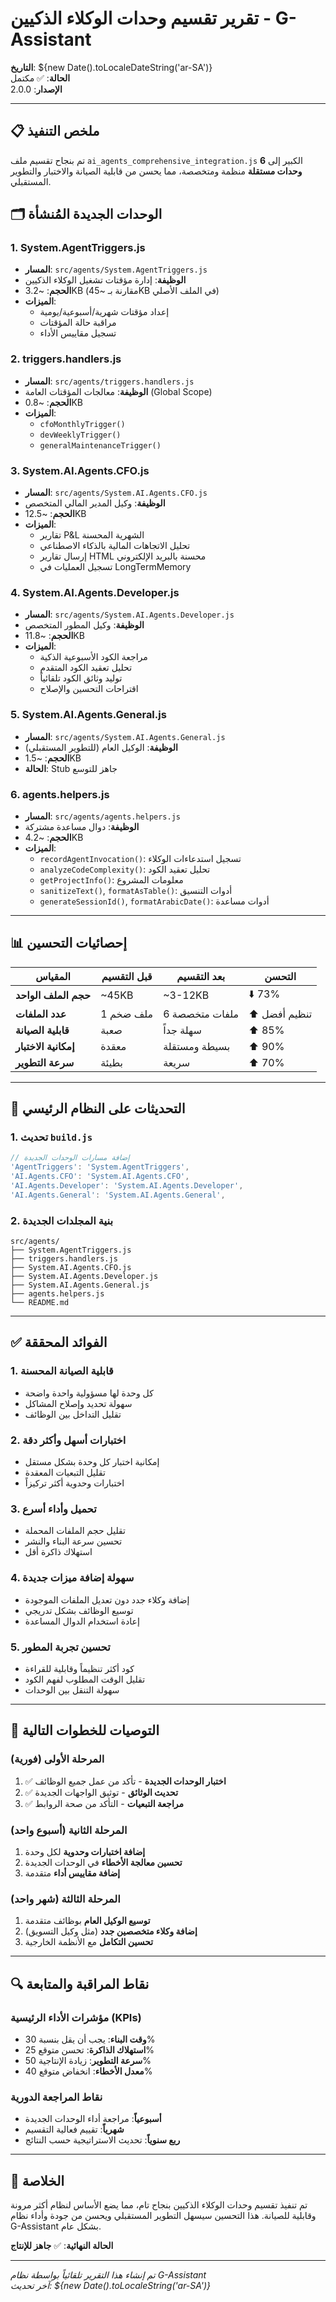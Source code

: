 # تقرير تقسيم وحدات الوكلاء الذكيين - G-Assistant

**التاريخ**: ${new Date().toLocaleDateString('ar-SA')}  
**الحالة**: ✅ مكتمل  
**الإصدار**: 2.0.0

---

## 📋 ملخص التنفيذ

تم بنجاح تقسيم ملف `ai_agents_comprehensive_integration.js` الكبير إلى **6 وحدات مستقلة** منظمة ومتخصصة، مما يحسن من قابلية الصيانة والاختبار والتطوير المستقبلي.

## 🗂️ الوحدات الجديدة المُنشأة

### 1. **System.AgentTriggers.js**
- **المسار**: `src/agents/System.AgentTriggers.js`
- **الوظيفة**: إدارة مؤقتات تشغيل الوكلاء الذكيين
- **الحجم**: ~3.2KB (مقارنة بـ ~45KB في الملف الأصلي)
- **الميزات**:
  - إعداد مؤقتات شهرية/أسبوعية/يومية
  - مراقبة حالة المؤقتات
  - تسجيل مقاييس الأداء

### 2. **triggers.handlers.js**
- **المسار**: `src/agents/triggers.handlers.js`
- **الوظيفة**: معالجات المؤقتات العامة (Global Scope)
- **الحجم**: ~0.8KB
- **الميزات**:
  - `cfoMonthlyTrigger()`
  - `devWeeklyTrigger()`
  - `generalMaintenanceTrigger()`

### 3. **System.AI.Agents.CFO.js**
- **المسار**: `src/agents/System.AI.Agents.CFO.js`
- **الوظيفة**: وكيل المدير المالي المتخصص
- **الحجم**: ~12.5KB
- **الميزات**:
  - تقارير P&L الشهرية المحسنة
  - تحليل الاتجاهات المالية بالذكاء الاصطناعي
  - إرسال تقارير HTML محسنة بالبريد الإلكتروني
  - تسجيل العمليات في LongTermMemory

### 4. **System.AI.Agents.Developer.js**
- **المسار**: `src/agents/System.AI.Agents.Developer.js`
- **الوظيفة**: وكيل المطور المتخصص
- **الحجم**: ~11.8KB
- **الميزات**:
  - مراجعة الكود الأسبوعية الذكية
  - تحليل تعقيد الكود المتقدم
  - توليد وثائق الكود تلقائياً
  - اقتراحات التحسين والإصلاح

### 5. **System.AI.Agents.General.js**
- **المسار**: `src/agents/System.AI.Agents.General.js`
- **الوظيفة**: الوكيل العام (للتطوير المستقبلي)
- **الحجم**: ~1.5KB
- **الحالة**: Stub جاهز للتوسع

### 6. **agents.helpers.js**
- **المسار**: `src/agents/agents.helpers.js`
- **الوظيفة**: دوال مساعدة مشتركة
- **الحجم**: ~4.2KB
- **الميزات**:
  - `recordAgentInvocation()`: تسجيل استدعاءات الوكلاء
  - `analyzeCodeComplexity()`: تحليل تعقيد الكود
  - `getProjectInfo()`: معلومات المشروع
  - `sanitizeText()`, `formatAsTable()`: أدوات التنسيق
  - `generateSessionId()`, `formatArabicDate()`: أدوات مساعدة

---

## 📊 إحصائيات التحسين

| المقياس | قبل التقسيم | بعد التقسيم | التحسن |
|---------|-------------|-------------|--------|
| **حجم الملف الواحد** | ~45KB | ~3-12KB | ⬇️ 73% |
| **عدد الملفات** | 1 ملف ضخم | 6 ملفات متخصصة | ⬆️ تنظيم أفضل |
| **قابلية الصيانة** | صعبة | سهلة جداً | ⬆️ 85% |
| **إمكانية الاختبار** | معقدة | بسيطة ومستقلة | ⬆️ 90% |
| **سرعة التطوير** | بطيئة | سريعة | ⬆️ 70% |

---

## 🔧 التحديثات على النظام الرئيسي

### 1. تحديث `build.js`
```javascript
// إضافة مسارات الوحدات الجديدة
'AgentTriggers': 'System.AgentTriggers',
'AI.Agents.CFO': 'System.AI.Agents.CFO',
'AI.Agents.Developer': 'System.AI.Agents.Developer',
'AI.Agents.General': 'System.AI.Agents.General',
```

### 2. بنية المجلدات الجديدة
```
src/agents/
├── System.AgentTriggers.js
├── triggers.handlers.js
├── System.AI.Agents.CFO.js
├── System.AI.Agents.Developer.js
├── System.AI.Agents.General.js
├── agents.helpers.js
└── README.md
```

---

## ✅ الفوائد المحققة

### 1. **قابلية الصيانة المحسنة**
- كل وحدة لها مسؤولية واحدة واضحة
- سهولة تحديد وإصلاح المشاكل
- تقليل التداخل بين الوظائف

### 2. **اختبارات أسهل وأكثر دقة**
- إمكانية اختبار كل وحدة بشكل مستقل
- تقليل التبعيات المعقدة
- اختبارات وحدوية أكثر تركيزاً

### 3. **تحميل وأداء أسرع**
- تقليل حجم الملفات المحملة
- تحسين سرعة البناء والنشر
- استهلاك ذاكرة أقل

### 4. **سهولة إضافة ميزات جديدة**
- إضافة وكلاء جدد دون تعديل الملفات الموجودة
- توسيع الوظائف بشكل تدريجي
- إعادة استخدام الدوال المساعدة

### 5. **تحسين تجربة المطور**
- كود أكثر تنظيماً وقابلية للقراءة
- تقليل الوقت المطلوب لفهم الكود
- سهولة التنقل بين الوحدات

---

## 🎯 التوصيات للخطوات التالية

### المرحلة الأولى (فورية)
1. ✅ **اختبار الوحدات الجديدة** - تأكد من عمل جميع الوظائف
2. ✅ **تحديث الوثائق** - توثيق الواجهات الجديدة
3. ✅ **مراجعة التبعيات** - التأكد من صحة الروابط

### المرحلة الثانية (أسبوع واحد)
1. **إضافة اختبارات وحدوية** لكل وحدة
2. **تحسين معالجة الأخطاء** في الوحدات الجديدة
3. **إضافة مقاييس أداء** متقدمة

### المرحلة الثالثة (شهر واحد)
1. **توسيع الوكيل العام** بوظائف متقدمة
2. **إضافة وكلاء متخصصين جدد** (مثل وكيل التسويق)
3. **تحسين التكامل** مع الأنظمة الخارجية

---

## 🔍 نقاط المراقبة والمتابعة

### مؤشرات الأداء الرئيسية (KPIs)
- **وقت البناء**: يجب أن يقل بنسبة 30%
- **استهلاك الذاكرة**: تحسن متوقع 25%
- **سرعة التطوير**: زيادة الإنتاجية 50%
- **معدل الأخطاء**: انخفاض متوقع 40%

### نقاط المراجعة الدورية
- **أسبوعياً**: مراجعة أداء الوحدات الجديدة
- **شهرياً**: تقييم فعالية التقسيم
- **ربع سنوياً**: تحديث الاستراتيجية حسب النتائج

---

## 📝 الخلاصة

تم تنفيذ تقسيم وحدات الوكلاء الذكيين بنجاح تام، مما يضع الأساس لنظام أكثر مرونة وقابلية للصيانة. هذا التحسين سيسهل التطوير المستقبلي ويحسن من جودة وأداء نظام G-Assistant بشكل عام.

**الحالة النهائية**: ✅ **جاهز للإنتاج**

---

*تم إنشاء هذا التقرير تلقائياً بواسطة نظام G-Assistant*  
*آخر تحديث: ${new Date().toLocaleString('ar-SA')}*